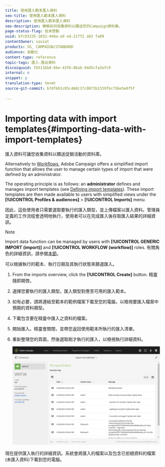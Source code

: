 ```yaml
---
title: 使用匯入範本匯入資料
seo-title: 使用匯入範本匯入資料
description: 使用匯入範本匯入資料
seo-description: 瞭解如何收集資料以饋送您的Campaign資料庫。
page-status-flag: 從未啓動
uuid: bfc03235-2032-448a-a9 ed-21ff2 a83 fa09
contentOwner: saviat
products: SG_ CAMPAIGN/STANDARD
audience: 自動化
content-type: reference
topic-tags: 匯入-匯出資料
discoiquuid: fb511bb8-6be-43f6-86ab-94d5cfa3efc9
internal: n
snippet: y
translation-type: tm+mt
source-git-commit: b7df681c05c48dc1fc9873b1339fbc756e5e0f5f

---
```



# Importing data with import templates{#importing-data-with-import-templates}

匯入資料可讓您收集資料以饋送促銷活動的資料庫。

Alternatively to [Workflows](../../automating/using/discovering-workflows.md), Adobe Campaign offers a simplified import function that allows the user to manage certain types of import that were defined by an administrator.

The operating principle is as follows: an **administrator** defines and manages import templates (see [Defining import templates](../../automating/using/defining-import-templates.md)). These import templates are then made available to users with simplified views under the **[!UICONTROL Profiles & audiences]** &gt; **[!UICONTROL Imports]** menu.

因此，這些使用者只需要選取要執行的匯入類型，並上傳檔案以匯入資料。管理員定義的工作流程會透明地執行，使用者可以在完成匯入後存取匯入結果的詳細資訊。

>[!NOTE]
>
>Import data function can be managed by users with **[!UICONTROL GENERIC IMPORT (import)]** and **[!UICONTROL WORKFLOW (workflow)]** roles. 有關角色的詳細資訊，請參閱[本節](../../administration/using/list-of-roles.md)。

可以根據執行的範本、執行日期及其執行狀態來篩選匯入。

1. From the imports overview, click the **[!UICONTROL Create]** button. 精靈隨即開啓。
1. 選擇您要執行的匯入類型。匯入類型對應至可用的匯入範本。
1. 如有必要，請將連結至範本的範例檔案下載至您的電腦，以檢視要匯入檔案中預期的資料類型。
1. 下載包含要在精靈中匯入之資料的檔案。
1. 開始匯入。精靈會關閉，並帶您返回使用範本所執行的匯入清單。
1. 重新整理您的頁面，然後選取剛才執行的匯入，以檢視執行詳細資料。

   ![](assets/simplified_import1.png)

現在提供匯入執行的詳細資訊。系統會將匯入的檔案以及包含已拒絕資料的檔案(未匯入資料)下載到您的電腦。
